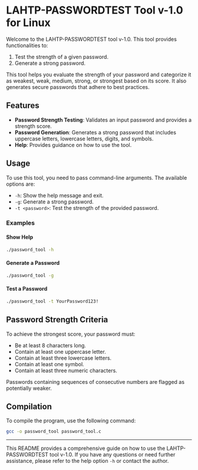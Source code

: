 # LAHTP-PASSWORDTEST Tool v-1.0 for Linux

Welcome to the LAHTP-PASSWORDTEST tool v-1.0. This tool provides functionalities to:
1. Test the strength of a given password.
2. Generate a strong password.

This tool helps you evaluate the strength of your password and categorize it as weakest, weak, medium, strong, or strongest based on its score. It also generates secure passwords that adhere to best practices.

## Features

- **Password Strength Testing**: Validates an input password and provides a strength score.
- **Password Generation**: Generates a strong password that includes uppercase letters, lowercase letters, digits, and symbols.
- **Help**: Provides guidance on how to use the tool.

## Usage

To use this tool, you need to pass command-line arguments. The available options are:

- `-h`: Show the help message and exit.
- `-g`: Generate a strong password.
- `-t <password>`: Test the strength of the provided password.

### Examples

#### Show Help

```sh
./password_tool -h
```

#### Generate a Password

```sh
./password_tool -g
```

#### Test a Password

```sh
./password_tool -t YourPassword123!
```

## Password Strength Criteria

To achieve the strongest score, your password must:
- Be at least 8 characters long.
- Contain at least one uppercase letter.
- Contain at least three lowercase letters.
- Contain at least one symbol.
- Contain at least three numeric characters.

Passwords containing sequences of consecutive numbers are flagged as potentially weaker.



## Compilation

To compile the program, use the following command:

```sh
gcc -o password_tool password_tool.c
```


---

This README provides a comprehensive guide on how to use the LAHTP-PASSWORDTEST tool v-1.0. If you have any questions or need further assistance, please refer to the help option `-h` or contact the author.